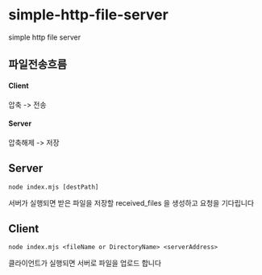 # simple-http-file-server
simple http file server  

## 파일전송흐름

#### Client  
압축 -> 전송  

#### Server  
압축해제 -> 저장  


## Server

```shell
node index.mjs [destPath]
```

서버가 실행되면 받은 파일을 저장할 received_files 을 생성하고 요청을 기다립니다

## Client

```shell
node index.mjs <fileName or DirectoryName> <serverAddress>
```

클라이언트가 실행되면 서버로 파일을 업로드 합니다